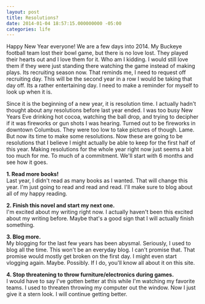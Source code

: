 ```yaml
---
layout: post
title: Resolutions?
date: 2014-01-04 18:57:15.000000000 -05:00
categories: life
---
```

<p>Happy New Year everyone! We are a few days into 2014. My Buckeye football team lost their bowl game, but there is no love lost. They played their hearts out and I love them for it. Who am I kidding. I would still love them if they were just standing there watching the game instead of making plays. Its recruiting season now. That reminds me, I need to request off recruiting day. This will be the second year in a row I would be taking that day off. Its a rather entertaining day. I need to make a reminder for myself to look up when it is.&nbsp;</p>
<p>Since it is the beginning of a new year, it is resolution time. I actually hadn't thought about any resolutions before last year ended. I was too busy New Years Eve drinking hot cocoa, watching the ball drop, and trying to decipher if it was fireworks or gun shots I was hearing. Turned out to be fireworks in downtown Columbus. They were too low to take pictures of though. Lame. But now its time to make some resolutions. Now these are going to be resolutions that I believe I might actually be able to keep for the first half of this year. Making resolutions for the whole year right now just seems a bit too much for me. To much of a commitment. We'll start with 6 months and see how it goes.</p>
<p><strong>1. Read more books!</strong><br />Last year, I didn't read as many books as I wanted. That will change this year. I'm just going to read and read and read. I'll make sure to blog about all of my happy reading.</p>
<p><strong>2. Finish this novel and start my next one.</strong><br />I'm excited about my writing right now. I actually haven't been this excited about my writing before. Maybe that's a good sign that I will actually finish something.</p>
<p><strong>3. Blog more.</strong><br />My blogging for the last few years has been abysmal. Seriously, I used to blog all the time. This won't be an everyday blog. I can't promise that. That promise would mostly get broken on the first day. I might even start vlogging again. Maybe. Possibly. If I do, you'll know all about it on this site.</p>
<p><strong>4. Stop threatening to throw furniture/electronics during games.&nbsp;</strong><br />I would have to say I've gotten better at this while I'm watching my favorite teams. I used to threaten throwing my computer out the window. Now I just give it a stern look. I will continue getting better.&nbsp;</p>
